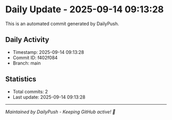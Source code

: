 # Daily Update - 2025-09-14 09:13:28

This is an automated commit generated by DailyPush.

## Daily Activity
- Timestamp: 2025-09-14 09:13:28
- Commit ID: f402f084
- Branch: main

## Statistics
- Total commits: 2
- Last update: 2025-09-14 09:13:28

---
*Maintained by DailyPush - Keeping GitHub active! 🚀*
